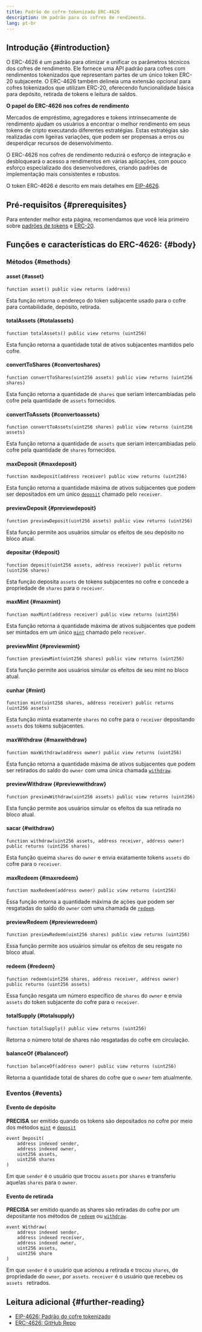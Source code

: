 ```yaml
---
title: Padrão de cofre tokenizado ERC-4626
description: Um padrão para os cofres de rendimento.
lang: pt-br
---
```


## Introdução {#introduction}

O ERC-4626 é um padrão para otimizar e unificar os parâmetros técnicos dos cofres de rendimento. Ele fornece uma API padrão para cofres com rendimentos tokenizados que representam partes de um único token ERC-20 subjacente. O ERC-4626 também delineia uma extensão opcional para cofres tokenizados que utilizam ERC-20, oferecendo funcionalidade básica para depósito, retirada de tokens e leitura de saldos.

**O papel do ERC-4626 nos cofres de rendimento**

Mercados de empréstimo, agregadores e tokens intrinsecamente de rendimento ajudam os usuários a encontrar o melhor rendimento em seus tokens de cripto executando diferentes estratégias. Estas estratégias são realizadas com ligeiras variações, que podem ser propensas a erros ou desperdiçar recursos de desenvolvimento.

O ERC-4626 nos cofres de rendimento reduzirá o esforço de integração e desbloqueará o acesso a rendimentos em várias aplicações, com pouco esforço especializado dos desenvolvedores, criando padrões de implementação mais consistentes e robustos.

O token ERC-4626 é descrito em mais detalhes em [EIP-4626](https://eips.ethereum.org/EIPS/eip-4626).

## Pré-requisitos {#prerequisites}

Para entender melhor esta página, recomendamos que você leia primeiro sobre [padrões de tokens](/developers/docs/standards/tokens/) e [ERC-20](/developers/docs/standards/tokens/erc-20/).

## Funções e características do ERC-4626: {#body}

### Métodos {#methods}

#### asset {#asset}

```solidity
function asset() public view returns (address)
```

Esta função retorna o endereço do token subjacente usado para o cofre para contabilidade, depósito, retirada.

#### totalAssets {#totalassets}

```solidity
function totalAssets() public view returns (uint256)
```

Esta função retorna a quantidade total de ativos subjacentes mantidos pelo cofre.

#### convertToShares {#convertoshares}

```solidity
function convertToShares(uint256 assets) public view returns (uint256 shares)
```

Esta função retorna a quantidade de `shares` que seriam intercambiadas pelo cofre pela quantidade de `assets` fornecidos.

#### convertToAssets {#convertoassets}

```solidity
function convertToAssets(uint256 shares) public view returns (uint256 assets)
```

Esta função retorna a quantidade de `assets` que seriam intercambiadas pelo cofre pela quantidade de `shares` fornecidos.

#### maxDeposit {#maxdeposit}

```solidity
function maxDeposit(address receiver) public view returns (uint256)
```

Esta função retorna a quantidade máxima de ativos subjacentes que podem ser depositados em um único [`deposit`](#deposit) chamado pelo `receiver`.

#### previewDeposit {#previewdeposit}

```solidity
function previewDeposit(uint256 assets) public view returns (uint256)
```

Esta função permite aos usuários simular os efeitos de seu depósito no bloco atual.

#### depositar {#deposit}

```solidity
function deposit(uint256 assets, address receiver) public returns (uint256 shares)
```

Esta função deposita `assets` de tokens subjacentes no cofre e concede a propriedade de `shares` para o `receiver`.

#### maxMint {#maxmint}

```solidity
function maxMint(address receiver) public view returns (uint256)
```

Esta função retorna a quantidade máxima de ativos subjacentes que podem ser mintados em um único [`mint`](#mint) chamado pelo `receiver`.

#### previewMint {#previewmint}

```solidity
function previewMint(uint256 shares) public view returns (uint256)
```

Esta função permite aos usuários simular os efeitos de seu mint no bloco atual.

#### cunhar {#mint}

```solidity
function mint(uint256 shares, address receiver) public returns (uint256 assets)
```

Esta função minta exatamente `shares` no cofre para o `receiver` depositando `assets` dos tokens subjacentes.

#### maxWithdraw {#maxwithdraw}

```solidity
function maxWithdraw(address owner) public view returns (uint256)
```

Esta função retorna a quantidade máxima de ativos subjacentes que podem ser retirados do saldo do `owner` com uma única chamada [`withdraw`](#withdraw).

#### previewWithdraw {#previewwithdraw}

```solidity
function previewWithdraw(uint256 assets) public view returns (uint256)
```

Esta função permite aos usuários simular os efeitos da sua retirada no bloco atual.

#### sacar {#withdraw}

```solidity
function withdraw(uint256 assets, address receiver, address owner) public returns (uint256 shares)
```

Esta função queima `shares` do `owner` e envia exatamente tokens `assets` do cofre para o `receiver`.

#### maxRedeem {#maxredeem}

```solidity
function maxRedeem(address owner) public view returns (uint256)
```

Essa função retorna a quantidade máxima de ações que podem ser resgatadas do saldo do `owner` com uma chamada de [`redeem`](#redeem).

#### previewRedeem {#previewredeem}

```solidity
function previewRedeem(uint256 shares) public view returns (uint256)
```

Essa função permite aos usuários simular os efeitos de seu resgate no bloco atual.

#### redeem {#redeem}

```solidity
function redeem(uint256 shares, address receiver, address owner) public returns (uint256 assets)
```

Essa função resgata um número específico de `shares` do `owner` e envia `assets` do token subjacente do cofre para o `receiver`.

#### totalSupply {#totalsupply}

```solidity
function totalSupply() public view returns (uint256)
```

Retorna o número total de shares não resgatadas do cofre em circulação.

#### balanceOf {#balanceof}

```solidity
function balanceOf(address owner) public view returns (uint256)
```

Retorna a quantidade total de shares do cofre que o `owner` tem atualmente.

### Eventos {#events}

#### Evento de depósito

**PRECISA** ser emitido quando os tokens são depositados no cofre por meio dos métodos [`mint`](#mint) e [`deposit`](#deposit)

```solidity
event Deposit(
    address indexed sender,
    address indexed owner,
    uint256 assets,
    uint256 shares
)
```

Em que `sender` é o usuário que trocou `assets` por `shares` e transferiu aquelas `shares` para o `owner`.

#### Evento de retirada

**PRECISA** ser emitido quando as shares são retiradas do cofre por um depositante nos métodos de [`redeem`](#redeem) ou [`withdraw`](#withdraw).

```solidity
event Withdraw(
    address indexed sender,
    address indexed receiver,
    address indexed owner,
    uint256 assets,
    uint256 share
)
```

Em que `sender` é o usuário que acionou a retirada e trocou `shares`, de propriedade do `owner`, por `assets`. `receiver` é o usuário que recebeu os `assets ` retirados.

## Leitura adicional {#further-reading}

- [EIP-4626: Padrão do cofre tokenizado](https://eips.ethereum.org/EIPS/eip-4626)
- [ERC-4626: GitHub Repo](https://github.com/Rari-Capital/solmate/blob/main/src/mixins/ERC4626.sol)

